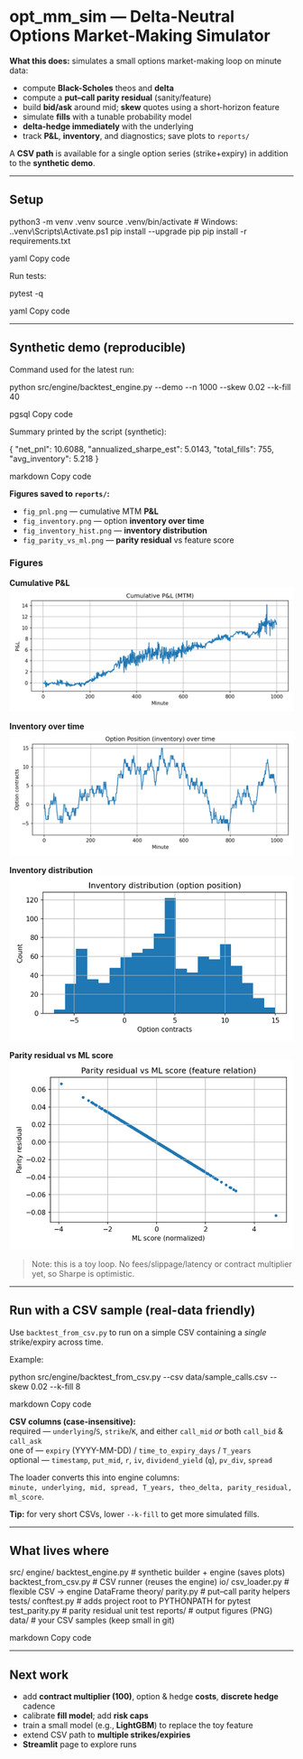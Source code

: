 # opt_mm_sim — Delta-Neutral Options Market-Making Simulator

**What this does:** simulates a small options market-making loop on minute data:
- compute **Black-Scholes** theos and **delta**
- compute a **put–call parity residual** (sanity/feature)
- build **bid/ask** around mid; **skew** quotes using a short-horizon feature
- simulate **fills** with a tunable probability model
- **delta-hedge immediately** with the underlying
- track **P&L**, **inventory**, and diagnostics; save plots to `reports/`

A **CSV path** is available for a single option series (strike+expiry) in addition to the **synthetic demo**.

---

## Setup

python3 -m venv .venv
source .venv/bin/activate # Windows: ..venv\Scripts\Activate.ps1
pip install --upgrade pip
pip install -r requirements.txt

yaml
Copy code

Run tests:

pytest -q

yaml
Copy code

---

## Synthetic demo (reproducible)

Command used for the latest run:

python src/engine/backtest_engine.py --demo --n 1000 --skew 0.02 --k-fill 40

pgsql
Copy code

Summary printed by the script (synthetic):

{
"net_pnl": 10.6088,
"annualized_sharpe_est": 5.0143,
"total_fills": 755,
"avg_inventory": 5.218
}

markdown
Copy code

**Figures saved to `reports/`:**
- `fig_pnl.png` — cumulative MTM **P&L**
- `fig_inventory.png` — option **inventory over time**
- `fig_inventory_hist.png` — **inventory distribution**
- `fig_parity_vs_ml.png` — **parity residual** vs feature score

### Figures

**Cumulative P&L**  
![P&L](reports/fig_pnl.png)

**Inventory over time**  
![Inventory](reports/fig_inventory.png)

**Inventory distribution**  
![Inventory Hist](reports/fig_inventory_hist.png)

**Parity residual vs ML score**  
![Parity vs ML](reports/fig_parity_vs_ml.png)

> Note: this is a toy loop. No fees/slippage/latency or contract multiplier yet, so Sharpe is optimistic.

---

## Run with a CSV sample (real-data friendly)

Use `backtest_from_csv.py` to run on a simple CSV containing a *single* strike/expiry across time.

Example:

python src/engine/backtest_from_csv.py --csv data/sample_calls.csv --skew 0.02 --k-fill 8

markdown
Copy code

**CSV columns (case-insensitive):**  
required — `underlying`/`S`, `strike`/`K`, and either `call_mid` *or* both `call_bid` & `call_ask`  
one of — `expiry` (YYYY-MM-DD) / `time_to_expiry_days` / `T_years`  
optional — `timestamp`, `put_mid`, `r`, `iv`, `dividend_yield` (`q`), `pv_div`, `spread`

The loader converts this into engine columns:  
`minute, underlying, mid, spread, T_years, theo_delta, parity_residual, ml_score`.

**Tip:** for very short CSVs, lower `--k-fill` to get more simulated fills.

---

## What lives where

src/
engine/
backtest_engine.py # synthetic builder + engine (saves plots)
backtest_from_csv.py # CSV runner (reuses the engine)
io/
csv_loader.py # flexible CSV → engine DataFrame
theory/
parity.py # put–call parity helpers
tests/
conftest.py # adds project root to PYTHONPATH for pytest
test_parity.py # parity residual unit test
reports/ # output figures (PNG)
data/ # your CSV samples (keep small in git)

markdown
Copy code

---

## Next work

- add **contract multiplier (100)**, option & hedge **costs**, **discrete hedge** cadence  
- calibrate **fill model**; add **risk caps**  
- train a small model (e.g., **LightGBM**) to replace the toy feature  
- extend CSV path to **multiple strikes/expiries**  
- **Streamlit** page to explore runs
